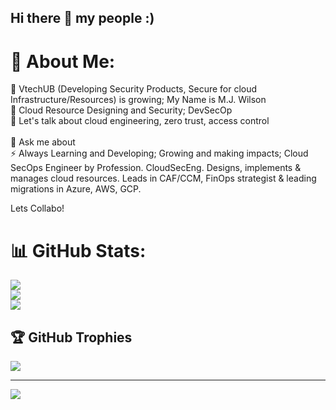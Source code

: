## Hi there 👋 my people :) 
<!--
**JeffreyMawuko/JeffreyMawuko** is a ✨ _special_ ✨ repository because its `README.md` (this file) appears on your GitHub profile.

Here are some ideas to get you started:

- 🔭 I’m currently working on ...
- 🌱 I’m currently learning ...
- 👯 I’m looking to collaborate on ...
- 🤔 I’m looking for help with ...
- 💬 Ask me about ...
- 📫 How to reach me: ...
- 😄 Pronouns: ...
- ⚡ Fun fact: ...
-->
# 💫 About Me:

🔭 VtechUB (Developing Security Products, Secure for cloud Infrastructure/Resources) is growing; My Name is M.J. Wilson <br>👯 Cloud Resource Designing and Security; DevSecOp<br>🤝 Let's talk about cloud engineering, zero trust, access control<br><br>💬 Ask me about<br>⚡ Always Learning and Developing; Growing and making impacts; Cloud SecOps Engineer by Profession. CloudSecEng. Designs, implements & manages cloud resources. Leads in CAF/CCM, FinOps strategist & leading migrations in Azure, AWS, GCP.

Lets Collabo!

# 📊 GitHub Stats:

![](https://github-readme-stats.vercel.app/api?username=JeffreyMawuko&theme=dark&hide_border=false&include_all_commits=false&count_private=false)<br/>
![](https://nirzak-streak-stats.vercel.app/?user=JeffreyMawuko&theme=dark&hide_border=false)<br/>
![](https://github-readme-stats.vercel.app/api/top-langs/?username=JeffreyMawuko&theme=dark&hide_border=false&include_all_commits=false&count_private=false&layout=compact)

## 🏆 GitHub Trophies
![](https://github-profile-trophy.vercel.app/?username=JeffreyMawuko&theme=radical&no-frame=false&no-bg=true&margin-w=4)

---
[![](https://visitcount.itsvg.in/api?id=JeffreyMawuko&icon=0&color=0)](https://visitcount.itsvg.in)

<!-- Proudly created with GPRM ( https://gprm.itsvg.in ) -->
